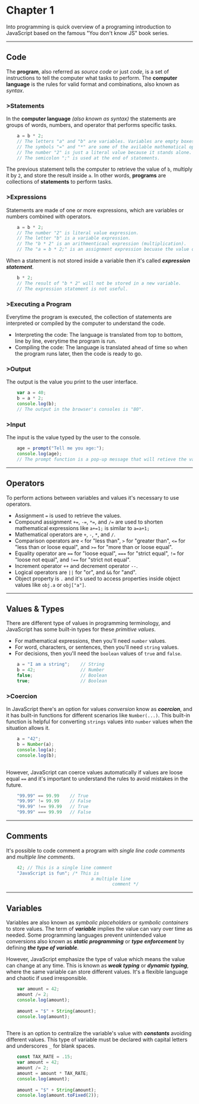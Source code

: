 # Chapter 1
Into programming is quick overview of a programing introduction to JavaScript based on the famous "You don't know JS" book series.

---
## Code
The **program**, also referred as *source code* or just *code*, is a set of instructions to tell the computer what tasks to perform. 
The **computer language** is the rules for valid format and combinations, also known as *syntax*.

### >Statements
In the **computer language** *(also known as syntax)* the statements are groups of words, numbers, and operator that performs specific tasks.
````javascript
    a = b * 2;
    // The letters "a" and "b" are variables. Variables are empty boxes or symbolic placeholders for values of any type.
    // The symbols "=" and "*" are some of the avilable mathematical operators.
    // The number "2" is just a literal value because it stands alone.
    // The semicolon ";" is used at the end of statements.
````
The previous statement tells the computer to retrieve the value of `b`, multiply it by `2`, and store the result inside `a`. In other words, 
**programs** are collections of **statements** to perform tasks.

### >Expressions
Statements are made of one or more expressions, which are variables or numbers combined with operators.
````javascript
    a = b * 2;
    // The number "2" is literal value expression.
    // The letter "b" is a variable expression.
    // The "b * 2" is an arithmenticaal expression (multiplication).
    // The "a = b * 2;" is an assignment expression becuase the value of "b * 2" will be assigned to "a".
````
When a statement is not stored inside a variable then it's called ***expression statement***.
````javascript
    b * 2;
    // The result of "b * 2" will not be stored in a new variable.
    // The expression statement is not useful.
````

### >Executing a Program
Everytime the program is executed, the collection of statements are interpreted or compiled by the computer to understand the code. 
- Interpreting the code: The language is translated from top to bottom, line by line, everytime the program is run.
- Compiling the code: The language is translated ahead of time so when the program runs later, then the code is ready to go.

### >Output
The output is the value you print to the user interface.
```javascript
    var a = 40;
    b = a * 2;
    console.log(b);
    // The output in the browser's consoles is "80".
```
### >Input
The input is the value typed by the user to the console.
````javascript
    age = prompt("Tell me you age:");
    console.log(age);
    // The prompt function is a pop-up message that will retieve the value typed by the user.
````
---

## Operators
To perform actions between variables and values it's necessary to use operators. 

- Assignment `=` is used to retrieve the values.
- Compound assignment `+=`, `-=`, `*=`, and `/=` are used to shorten mathematical expressions like `a+=1;` is similar to `a=a+1;` 
- Mathematical operators are `+`, `-`, `*`, and `/`.
- Comparison operators are `<` for "less than", `>` for "greater than", `<=` for "less than or loose equal", and `>=` for "more than or loose equal".
- Equality operator are `==` for "loose equal", `===` for "strict equal", `!=` for "loose not equal", and `!==` for "strict not equal".
- Increment operator `++` and decrement operator `--`.
- Logical operators are `||` for "or", and `&&` for "and".
- Object property is `.` and it's used to access properties inside object values like `obj.a` or `obj["a"]`.
---

## Values & Types
There are different type of values in programming terminology, and JavaScript has some built-in types for these *primitive values*.

- For mathematical expressions, then you'll need `number` values.
- For word, characters, or sentences, then you'll need `string` values.
- For decisions, then you'll need the `boolean` values of `true` and `false`.
````javascript
    a = "I am a string";    // String
    b = 42;                 // Number
    false;                  // Boolean
    true;                   // Boolean
````

### >Coercion
In JavaScript there's an option for values *conversion* know as ***coercion***, and it has built-in functions for different scenarios like 
`Number(...)`. This built-in function is helpful for converting `strings` values into `number` values when the situation allows it.
````javascript
    a = "42";
    b = Number(a);
    console.log(a);
    console.log(b);
    
````
However, JavaScript can coerce values automatically if values are loose equal `==` and it's important to understand the rules to avoid 
mistakes in the future.
````javascript
    "99.99" == 99.99    // True
    "99.99" != 99.99    // False
    "99.99" !== 99.99   // True
    "99.99" === 99.99   // False
````
---

## Comments
It's possible to code comment a program with *single line code comments* and *multiple line comments*.
````javascript
    42; // This is a single line comment
    "JavaScript is fun"; /* This is
                                a multiple line
                                        comment */
````
---

## Variables
Variables are also known as *symbolic placeholders* or *symbolic containers* to store values. The term of ***variable*** implies the value 
can vary over time as needed. Some programming languages prevent unintended value conversions also known as ***static programming*** or 
***type enforcement*** by defining ***the type of variable***.

However, JavaScript emphasize the type of value which means the value can change at any time. This is known as ***weak typing*** or 
***dynamic typing***, where the same variable can store different values. It's a flexible language and chaotic if used irresponsible.

````javascript
    var amount = 42;
    amount /= 2;
    console.log(amount);
    
    amount = "$" + String(amount);
    console.log(amount);
    
````

There is an option to centralize the variable's value with ***constants*** avoiding different values. This type of variable must be declared 
with capital letters and underscores `_` for blank spaces.

````javascript
    const TAX_RATE = .15;
    var amount = 42;
    amount /= 2;
    amount = amount * TAX_RATE;
    console.log(amount);
    
    amount = "$" + String(amount);
    console.log(amount.toFixed(2));
````